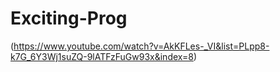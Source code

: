 # Exciting-Prog
(https://www.youtube.com/watch?v=AkKFLes-_VI&list=PLpp8-k7G_6Y3Wj1suZQ-9lATFzFuGw93x&index=8)
